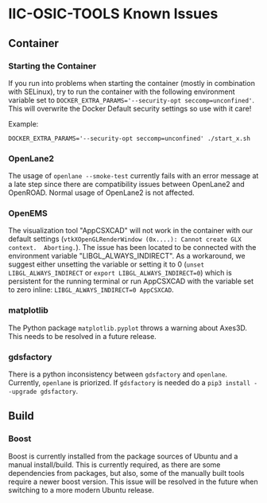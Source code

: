 # IIC-OSIC-TOOLS Known Issues

## Container

### Starting the Container

If you run into problems when starting the container (mostly in combination with SELinux), try to run the container with the following environment variable set to `DOCKER_EXTRA_PARAMS='--security-opt seccomp=unconfined'`. This will overwrite the Docker Default security settings so use with it care!

Example:

```DOCKER_EXTRA_PARAMS='--security-opt seccomp=unconfined' ./start_x.sh```

### OpenLane2

The usage of `openlane --smoke-test` currently fails with an error message at a late step since there are compatibility issues between OpenLane2 and OpenROAD. Normal usage of OpenLane2 is not affected.

### OpenEMS

The visualization tool "AppCSXCAD" will not work in the container with our default settings (`vtkXOpenGLRenderWindow (0x....): Cannot create GLX context.  Aborting.`). The issue has been located to be connected with the environment variable "LIBGL_ALWAYS_INDIRECT". As a workaround, we suggest either unsetting the variable or setting it to 0 (`unset LIBGL_ALWAYS_INDIRECT` or `export LIBGL_ALWAYS_INDIRECT=0`) which is persistent for the running terminal or run AppCSXCAD with the variable set to zero inline: `LIBGL_ALWAYS_INDIRECT=0 AppCSXCAD`.

### matplotlib

The Python package `matplotlib.pyplot` throws a warning about Axes3D. This needs to be resolved in a future release.

### gdsfactory

There is a python inconsistency between `gdsfactory` and `openlane`. Currently, `openlane` is priorized. If `gdsfactory` is needed do a `pip3 install --upgrade gdsfactory`.

## Build

### Boost

Boost is currently installed from the package sources of Ubuntu and a manual install/build. This is currently required, as there are some dependencies from packages, but also, some of the manually built tools require a newer boost version. This issue will be resolved in the future when switching to a more modern Ubuntu release.
